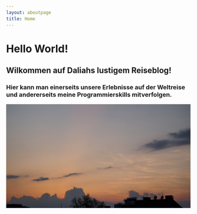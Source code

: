 ```yaml
---
layout: aboutpage
title: Home
---
```


# Hello World!
## Wilkommen auf Daliahs lustigem Reiseblog!

### Hier kann man einerseits unsere Erlebnisse auf der Weltreise und andererseits meine Programmierskills mitverfolgen.

<img src="/assets/img/sbgsunset.JPG" alt="Salzburg Sonnenuntergang" width="500px">


